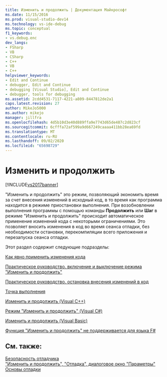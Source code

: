 ```yaml
---
title: Изменить и продолжить | Документация Майкрософт
ms.date: 11/15/2016
ms.prod: visual-studio-dev14
ms.technology: vs-ide-debug
ms.topic: conceptual
f1_keywords:
- vs.debug.enc
dev_langs:
- FSharp
- VB
- CSharp
- C++
- VB
- C++
helpviewer_keywords:
- Edit and Continue
- debugger, Edit and Continue
- debugging [Visual Studio], Edit and Continue
- debugger, tools for debugging
ms.assetid: 2cdd4531-7117-4221-a809-8447812de2a1
caps.latest.revision: 27
author: MikeJo5000
ms.author: mikejo
manager: jillfra
ms.openlocfilehash: 4d5b10d3e40d889ffa9e7743d65de487c2d823cf
ms.sourcegitcommit: 6cfffa72af599a9d667249caaaa411bb28ea69fd
ms.translationtype: MT
ms.contentlocale: ru-RU
ms.lasthandoff: 09/02/2020
ms.locfileid: "65698729"
---
```

# <a name="edit-and-continue"></a>Изменить и продолжить
[!INCLUDE[vs2017banner](../includes/vs2017banner.md)]

"Изменить и продолжить" это режим, позволяющий экономить время за счет внесения изменений в исходный код, в то время как программа находится в режиме приостановки выполнения. При возобновлении выполнения программы с помощью команды **Продолжить** или **Шаг** в режиме "Изменить и продолжить" происходит автоматическое применение изменений кода с некоторыми ограничениями. Это позволяет вносить изменения в код во время сеанса отладки, без необходимости остановки, перекомпиляции всего приложения и перезапуска сеанса отладки.  
  
 Этот раздел содержит следующие подразделы:  
  
 [Как явно применить изменения кода](https://msdn.microsoft.com/89c4fce9-a3ef-432d-a840-67840b1c4be8)  
  
 [Практическое руководство. включение и выключение режима "Изменить и продолжить"](../debugger/how-to-enable-and-disable-edit-and-continue.md)  
  
 [Практическое руководство. остановка внесения изменений в код](../debugger/how-to-stop-code-changes.md)  
  
 [Точка выполнения](https://msdn.microsoft.com/dd9855a7-b536-4e76-821f-27017829b996)  
  
 [Изменить и продолжить (Visual C++)](../debugger/edit-and-continue-visual-cpp.md)  
  
 [Режим "Изменить и продолжить" (Visual C#)](../debugger/edit-and-continue-visual-csharp.md)  
  
 [Изменить и продолжить (Visual Basic)](../debugger/edit-and-continue-visual-basic.md)  
  
 [Функция "Изменить и продолжить" не поддерживается для языка F#](../debugger/edit-and-continue-not-supported-for-f-hash.md)  
  
## <a name="see-also"></a>См. также:  
 [Безопасность отладчика](../debugger/debugger-security.md)   
 ["Изменить и продолжить", "Отладка", диалоговое окно "Параметры"](https://msdn.microsoft.com/library/009d225f-ef65-463f-a146-e4c518f86103)   
 [Основы отладки](../debugger/debugger-basics.md)
